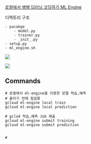 [로컬에서 쌩쌩 딥러닝 코딩하기 ML Engine](http://chanacademy.tistory.com/30)



디렉토리 구조 
```
- pacakge
    - model.py
    - trainer.py
    - _init_.py
- setup.py
- ml_engine.sh
```

![](http://i.imgur.com/mucTcZr.png)

![](http://i.imgur.com/MXSlHjX.png)



## Commands

```shell
# 로컬에서 ml-engine을 이용한 모델 학습,예측 
# 올리기 전에 점검용 
gcloud ml-engine local train
gcloud ml-engine local prediction

# gclod 학습,예측 Job 제출 
gcloud ml-engine submit training
gcloud ml-engine submit prediction


# 





```